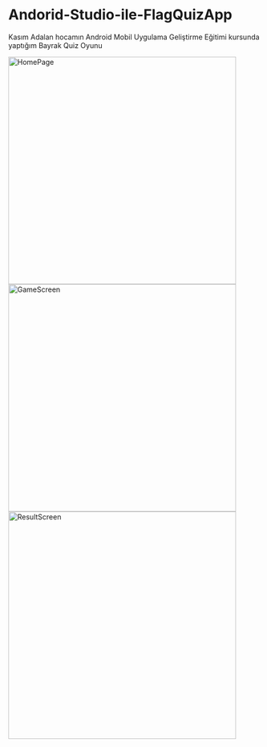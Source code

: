 # Andorid-Studio-ile-FlagQuizApp
Kasım Adalan hocamın Android Mobil Uygulama Geliştirme Eğitimi kursunda yaptığım Bayrak Quiz Oyunu

<img width="454" alt="HomePage" src="https://github.com/emirkddn/Andorid-Studio-ile-FlagQuizApp/assets/118385373/ae64e994-eb7c-4f83-b55d-57a7d681356d">
<img width="454" alt="GameScreen" src="https://github.com/emirkddn/Andorid-Studio-ile-FlagQuizApp/assets/118385373/913965ce-32cb-414c-8d1a-86d432342e2e">
<img width="454" alt="ResultScreen" src="https://github.com/emirkddn/Andorid-Studio-ile-FlagQuizApp/assets/118385373/a7a37637-d6d5-4871-9035-4397e8c17035">

